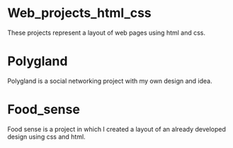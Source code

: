 # Web_projects_html_css
These projects represent a layout of web pages using html and css.
# Polygland
Polygland is a social networking project with my own design and idea.
# Food_sense
Food sense is a project in which I created a layout of an already developed design using css and html.

